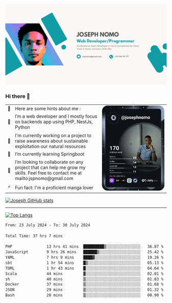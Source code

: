 ![Banner of my profile!](/Joseph_NOMO_NEW.png "Banner")

### Hi there 👋

<!--- | --  | 👋  | Here are some hints about me :                                                                                                 | <td rowspan=6><img src="/devcard.svg" width="400" alt="Joseph NOMO's Dev Card"/></td> |
| --- | --- | ------------------------------------------------------------------------------------------------------------------------------ | ------------------------------------------------------------------------------------- |
| --  | 🔭  | I’m a web developer and I mostly focus on backends app using PHP, NestJs, Python                                               |
| --  | 🦁  | I'm currently working on a project to raise awareness about sustainable exploitation our natural resources                     |
| --  | 🌱  | I’m currently learning Springboot                                                                                              |
| --  | 👯  | I’m looking to collaborate on any project that can help me grow my skills. Feel free to contact me at mailto:jspnomo@gmail.com |
| --  | ⚡  | Fun fact: I'm a proficient manga lover                                                                                         |
--->

<table>
    <tr>
        <td width="1%">👋</td>
        <td width="55%">Here are some hints about me :</td>
        <td rowspan=6 width="44%"><img src="/devcard.svg" width="400" alt="Joseph NOMO's Dev Card"/></td>
    </tr>
    <tr>
        <td>🔭</td>
        <td>I’m a web developer and I mostly focus on backends app using PHP, NestJs, Python</td>
    </tr>
    <tr>
        <td>🦁</td>
        <td>I'm currently working on a project to raise awareness about sustainable exploitation our natural resources</td>
    </tr>
    <tr>
        <td>🌱</td>
        <td>I’m currently learning Springboot</td>
    </tr>
    <tr>
        <td>👯</td>
        <td>I’m looking to collaborate on any project that can help me grow my skills. Feel free to contact me at mailto:jspnomo@gmail.com</td>
    </tr>
    <tr>
        <td>⚡</td>
        <td>Fun fact: I'm a proficient manga lover</td>
    </tr>

</table>

[![Joseph GitHub stats](https://github-readme-stats-seven-sigma-53.vercel.app/api?username=Jspascal)](https://github.com/Jspascal/github-readme-stats)

---

[![Top Langs](https://github-readme-stats-seven-sigma-53.vercel.app/api/top-langs/?username=Jspascal&layout=compact)](https://github.com/Jspascal/github-readme-stats)

<!--START_SECTION:waka-->

```txt
From: 23 July 2024 - To: 30 July 2024

Total Time: 37 hrs 7 mins

PHP               13 hrs 41 mins  █████████▒░░░░░░░░░░░░░░░   36.87 %
JavaScript        9 hrs 26 mins   ██████▒░░░░░░░░░░░░░░░░░░   25.42 %
YAML              7 hrs 9 mins    ████▓░░░░░░░░░░░░░░░░░░░░   19.26 %
sbt               1 hr 54 mins    █▒░░░░░░░░░░░░░░░░░░░░░░░   05.13 %
TOML              1 hr 43 mins    █░░░░░░░░░░░░░░░░░░░░░░░░   04.64 %
Scala             44 mins         ▓░░░░░░░░░░░░░░░░░░░░░░░░   02.01 %
sh                40 mins         ▒░░░░░░░░░░░░░░░░░░░░░░░░   01.83 %
Docker            37 mins         ▒░░░░░░░░░░░░░░░░░░░░░░░░   01.68 %
JSON              29 mins         ▒░░░░░░░░░░░░░░░░░░░░░░░░   01.32 %
Bash              20 mins         ▒░░░░░░░░░░░░░░░░░░░░░░░░   00.90 %
```

<!--END_SECTION:waka-->
